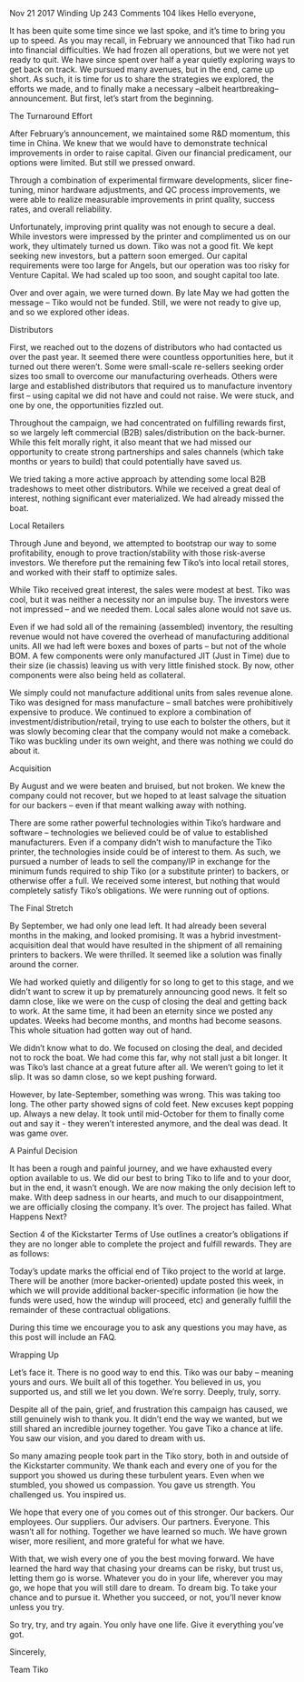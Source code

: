 

Nov 21 2017
Winding Up
243 Comments
104 likes
Hello everyone,  

It has been quite some time since we last spoke, and it’s time to bring you up to speed. As you may recall, in February we announced that Tiko had run into financial difficulties. We had frozen all operations, but we were not yet ready to quit. We have since spent over half a year quietly exploring ways to get back on track. We pursued many avenues, but in the end, came up short. As such, it is time for us to share the strategies we explored, the efforts we made, and to finally make a necessary –albeit heartbreaking– announcement. But first, let’s start from the beginning.    

The Turnaround Effort 

After February’s announcement, we maintained some R&D momentum, this time in China. We knew that we would have to demonstrate technical improvements in order to raise capital. Given our financial predicament, our options were limited. But still we pressed onward.  

 Through a combination of experimental firmware developments, slicer fine-tuning, minor hardware adjustments, and QC process improvements, we were able to realize measurable improvements in print quality, success rates, and overall reliability.

Unfortunately, improving print quality was not enough to secure a deal. While investors were impressed by the printer and complimented us on our work, they ultimately turned us down. Tiko was not a good fit. We kept seeking new investors, but a pattern soon emerged. Our capital requirements were too large for Angels, but our operation was too risky for Venture Capital. We had scaled up too soon, and sought capital too late. 

Over and over again, we were turned down. By late May we had gotten the message – Tiko would not be funded. Still, we were not ready to give up, and so we explored other ideas. 

Distributors

First, we reached out to the dozens of distributors who had contacted us over the past year. It seemed there were countless opportunities here, but it turned out there weren’t. Some were small-scale re-sellers seeking order sizes too small to overcome our manufacturing overheads. Others were large and established distributors that required us to manufacture inventory first – using capital we did not have and could not raise. We were stuck, and one by one, the opportunities fizzled out. 

Throughout the campaign, we had concentrated on fulfilling rewards first, so we largely left commercial (B2B) sales/distribution on the back-burner. While this felt morally right, it also meant that we had missed our opportunity to create strong partnerships and sales channels (which take months or years to build) that could potentially have saved us. 

We tried taking a more active approach by attending some local B2B tradeshows to meet other distributors. While we received a great deal of interest, nothing significant ever materialized. We had already missed the boat.

Local Retailers

Through June and beyond, we attempted to bootstrap our way to some profitability, enough to prove traction/stability with those risk-averse investors. We therefore put the remaining few Tiko’s into local retail stores, and worked with their staff to optimize sales. 

While Tiko received great interest, the sales were modest at best. Tiko was cool, but it was neither a necessity nor an impulse buy. The investors were not impressed – and we needed them. Local sales alone would not save us. 

Even if we had sold all of the remaining (assembled) inventory, the resulting revenue would not have covered the overhead of manufacturing additional units. All we had left were boxes and boxes of parts – but not of the whole BOM. A few components were only manufactured JIT (Just in Time) due to their size (ie chassis) leaving us with very little finished stock. By now, other components were also being held as collateral.

We simply could not manufacture additional units from sales revenue alone. Tiko was designed for mass manufacture – small batches were prohibitively expensive to produce. We continued to explore a combination of investment/distribution/retail, trying to use each to bolster the others, but it was slowly becoming clear that the company would not make a comeback. Tiko was buckling under its own weight, and there was nothing we could do about it. 

Acquisition 

By August and we were beaten and bruised, but not broken. We knew the company could not recover, but we hoped to at least salvage the situation for our backers – even if that meant walking away with nothing. 

There are some rather powerful technologies within Tiko’s hardware and software – technologies we believed could be of value to established manufacturers. Even if a company didn’t wish to manufacture the Tiko printer, the technologies inside could be of interest to them. As such, we pursued a number of leads to sell the company/IP in exchange for the minimum funds required to ship Tiko (or a substitute printer) to backers, or otherwise offer a full. We received some interest, but nothing that would completely satisfy Tiko’s obligations. We were running out of options. 

The Final Stretch 

By September, we had only one lead left. It had already been several months in the making, and looked promising. It was a hybrid investment-acquisition deal that would have resulted in the shipment of all remaining printers to backers. We were thrilled. It seemed like a solution was finally around the corner. 

We had worked quietly and diligently for so long to get to this stage, and we didn’t want to screw it up by prematurely announcing good news. It felt so damn close, like we were on the cusp of closing the deal and getting back to work. At the same time, it had been an eternity since we posted any updates. Weeks had become months, and months had become seasons. This whole situation had gotten way out of hand. 

 We didn’t know what to do. We focused on closing the deal, and decided not to rock the boat. We had come this far, why not stall just a bit longer. It was Tiko’s last chance at a great future after all. We weren’t going to let it slip. It was so damn close, so we kept pushing forward. 

 However, by late-September, something was wrong. This was taking too long. The other party showed signs of cold feet. New excuses kept popping up. Always a new delay. It took until mid-October for them to finally come out and say it - they weren’t interested anymore, and the deal was dead. It was game over. 

A Painful Decision 

It has been a rough and painful journey, and we have exhausted every option available to us. We did our best to bring Tiko to life and to your door, but in the end, it wasn’t enough. We are now making the only decision left to make. With deep sadness in our hearts, and much to our disappointment, we are officially closing the company. It’s over. The project has failed.
What Happens Next? 

Section 4 of the Kickstarter Terms of Use outlines a creator’s obligations if they are no longer able to complete the project and fulfill rewards. They are as follows: 

Today’s update marks the official end of Tiko project to the world at large. There will be another (more backer-oriented) update posted this week, in which we will provide additional backer-specific information (ie how the funds were used, how the windup will proceed, etc) and generally fulfill the remainder of these contractual obligations. 

During this time we encourage you to ask any questions you may have, as this post will include an FAQ.

Wrapping Up

Let’s face it. There is no good way to end this. Tiko was our baby – meaning yours and ours. We built all of this together. You believed in us, you supported us, and still we let you down. We’re sorry. Deeply, truly, sorry. 

Despite all of the pain, grief, and frustration this campaign has caused, we still genuinely wish to thank you. It didn’t end the way we wanted, but we still shared an incredible journey together. You gave Tiko a chance at life. You saw our vision, and you dared to dream with us.

So many amazing people took part in the Tiko story, both in and outside of the Kickstarter community. We thank each and every one of you for the support you showed us during these turbulent years. Even when we stumbled, you showed us compassion. You gave us strength. You challenged us. You inspired us.

We hope that every one of you comes out of this stronger. Our backers. Our employees. Our suppliers. Our advisers. Our partners. Everyone. This wasn’t all for nothing. Together we have learned so much. We have grown wiser, more resilient, and more grateful for what we have. 

With that, we wish every one of you the best moving forward. We have learned the hard way that chasing your dreams can be risky, but trust us, letting them go is worse. Whatever you do in your life, wherever you may go, we hope that you will still dare to dream. To dream big. To take your chance and to pursue it. Whether you succeed, or not, you’ll never know unless you try. 

So try, try, and try again. You only have one life. Give it everything you’ve got. 

Sincerely,

Team Tiko
